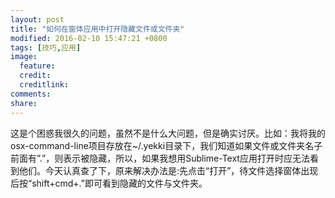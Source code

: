 ```yaml
---
layout: post
title: "如何在窗体应用中打开隐藏文件或文件夹"
modified: 2016-02-10 15:47:21 +0800
tags: [技巧,应用]
image:
  feature: 
  credit: 
  creditlink: 
comments: 
share: 
---
```

这是个困惑我很久的问题，虽然不是什么大问题，但是确实讨厌。比如：我将我的osx-command-line项目存放在~/.yekki目录下，我们知道如果文件或文件夹名子前面有”.”，则表示被隐藏，所以，如果我想用Sublime-Text应用打开时应无法看到他们。今天认真查了下，原来解决办法是:先点击“打开”，待文件选择窗体出现后按“shift+cmd+.”即可看到隐藏的文件与文件夹。

